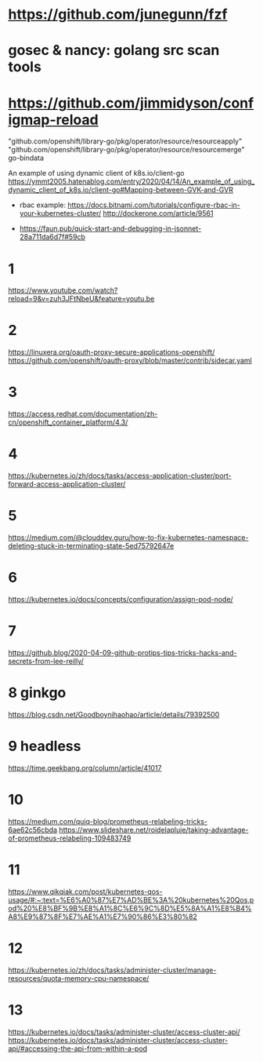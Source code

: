 # https://github.com/junegunn/fzf

# gosec & nancy: golang src scan tools

# https://github.com/jimmidyson/configmap-reload


"github.com/openshift/library-go/pkg/operator/resource/resourceapply"
"github.com/openshift/library-go/pkg/operator/resource/resourcemerge"
go-bindata

An example of using dynamic client of k8s.io/client-go
https://ymmt2005.hatenablog.com/entry/2020/04/14/An_example_of_using_dynamic_client_of_k8s.io/client-go#Mapping-between-GVK-and-GVR


- rbac example:
https://docs.bitnami.com/tutorials/configure-rbac-in-your-kubernetes-cluster/
http://dockerone.com/article/9561


- https://faun.pub/quick-start-and-debugging-in-jsonnet-28a711da6d7f#59cb

# 1

https://www.youtube.com/watch?reload=9&v=zuh3JFtNbeU&feature=youtu.be

# 2

https://linuxera.org/oauth-proxy-secure-applications-openshift/
https://github.com/openshift/oauth-proxy/blob/master/contrib/sidecar.yaml


# 3

https://access.redhat.com/documentation/zh-cn/openshift_container_platform/4.3/

# 4

https://kubernetes.io/zh/docs/tasks/access-application-cluster/port-forward-access-application-cluster/


# 5

https://medium.com/@clouddev.guru/how-to-fix-kubernetes-namespace-deleting-stuck-in-terminating-state-5ed75792647e

# 6

https://kubernetes.io/docs/concepts/configuration/assign-pod-node/

# 7

https://github.blog/2020-04-09-github-protips-tips-tricks-hacks-and-secrets-from-lee-reilly/

# 8 ginkgo

https://blog.csdn.net/Goodboynihaohao/article/details/79392500

# 9 headless

https://time.geekbang.org/column/article/41017

# 10

https://medium.com/quiq-blog/prometheus-relabeling-tricks-6ae62c56cbda
https://www.slideshare.net/roidelapluie/taking-advantage-of-prometheus-relabeling-109483749

# 11

https://www.qikqiak.com/post/kubernetes-qos-usage/#:~:text=%E6%A0%87%E7%AD%BE%3A%20kubernetes%20Qos,pod%20%E8%BF%9B%E8%A1%8C%E6%9C%8D%E5%8A%A1%E8%B4%A8%E9%87%8F%E7%AE%A1%E7%90%86%E3%80%82

# 12

https://kubernetes.io/zh/docs/tasks/administer-cluster/manage-resources/quota-memory-cpu-namespace/

# 13
https://kubernetes.io/docs/tasks/administer-cluster/access-cluster-api/
https://kubernetes.io/docs/tasks/administer-cluster/access-cluster-api/#accessing-the-api-from-within-a-pod

